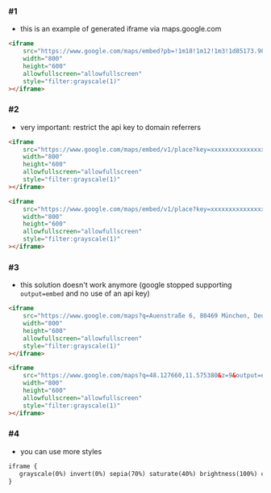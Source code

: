 ### #1

- this is an example of generated iframe via maps.google.com

```html
<iframe
	src="https://www.google.com/maps/embed?pb=!1m18!1m12!1m3!1d85173.90062477115!2d11.471796465604353!3d48.15488947537066!2m3!1f0!2f0!3f0!3m2!1i1024!2i768!4f13.1!3m3!1m2!1s0x479e75f9a38c5fd9%3A0x10cb84a7db1987d!2zTcO8bmNoZW4!5e0!3m2!1sde!2sde!4v1520412472991"
    width="800"
    height="600"
    allowfullscreen="allowfullscreen"
    style="filter:grayscale(1)"
></iframe>
```

### #2

- very important: restrict the api key to domain referrers

```html
<iframe
	src="https://www.google.com/maps/embed/v1/place?key=xxxxxxxxxxxxxxxxxxxxxxxxxxx&q=Auenstraße 6, 80469 München, Deutschland&zoom=9"
    width="800"
    height="600"
    allowfullscreen="allowfullscreen"
    style="filter:grayscale(1)"
></iframe>
```

```html
<iframe
	src="https://www.google.com/maps/embed/v1/place?key=xxxxxxxxxxxxxxxxxxxxxxxxxxx&q=48.127660,11.575380&zoom=9"
    width="800"
    height="600"
    allowfullscreen="allowfullscreen"
    style="filter:grayscale(1)"
></iframe>
```

### #3

- this solution doesn't work anymore (google stopped supporting `output=embed` and no use of an api key)

```html
<iframe
	src="https://www.google.com/maps?q=Auenstraße 6, 80469 München, Deutschland&z=9&output=embed"
    width="800"
    height="600"
    allowfullscreen="allowfullscreen"
    style="filter:grayscale(1)"
></iframe>
```

```html
<iframe
	src="https://www.google.com/maps?q=48.127660,11.575380&z=9&output=embed"
    width="800"
    height="600"
    allowfullscreen="allowfullscreen"
    style="filter:grayscale(1)"
></iframe>
```

### #4

- you can use more styles

```css
iframe {
   grayscale(0%) invert(0%) sepia(70%) saturate(40%) brightness(100%) contrast(100%) hue-rotate(0deg);
}
```